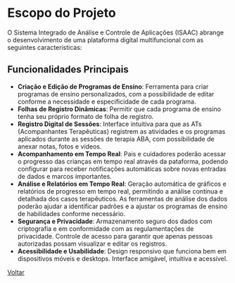# Escopo do Projeto
O Sistema Integrado de Análise e Controle de Aplicações (ISAAC) abrange o desenvolvimento de uma plataforma digital multifuncional com as seguintes características:

## Funcionalidades Principais
- **Criação e Edição de Programas de Ensino**: Ferramenta para criar programas de ensino personalizados, com a possibilidade de editar conforme a necessidade e especificidade de cada programa.
- **Folhas de Registro Dinâmicas**: Permitir que cada programa de ensino tenha seu próprio formato de folha de registro.
- **Registro Digital de Sessões**: Interface intuitiva para que as ATs (Acompanhantes Terapêuticas) registrem as atividades e os programas aplicados durante as sessões de terapia ABA, com possibilidade de anexar notas, fotos e vídeos.
- **Acompanhamento em Tempo Real**: Pais e cuidadores poderão acessar o progresso das crianças em tempo real através da pataforma, podendo configurar para receber notificações automáticas sobre novas entradas de dados e marcos importantes.
- **Análise e Relatórios em Tempo Real**: Geração automática de gráficos e relatórios de progresso em tempo real, permitindo a análise contínua e detalhada dos casos terapêuticos. As ferramentas de análise dos dados poderão ajudar a identificar padrões e a ajustar os programas de ensino de habilidades conforme necessário.
- **Segurança e Privacidade**: Armazenamento seguro dos dados com criptografia e em conformidade com as regulamentações de privacidade. Controle de acesso para garantir que apenas pessoas autorizadas possam visualizar e editar os registros.
- **Acessibilidade e Usabilidade**: Design responsivo que funciona bem em dispositivos móveis e desktops. Interface amigável, intuitiva e acessível.

[Voltar](index.md)
